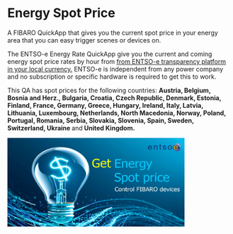 # Energy Spot Price
A FIBARO QuickApp that gives you the current spot price in your energy area that you can easy trigger scenes or devices on.

The ENTSO-e Energy Rate QuickApp give you the current and coming energy spot price rates by hour from <a href="https://transparency.entsoe.eu/">from ENTSO-e transparency platform in your local currency.</a> ENTSO-e is independent from any power company and no subscription or specific hardware is required to get this to work.

This QA has spot prices for the following countries: <b>Austria, Belgium, Bosnia and Herz., Bulgaria, Croatia, Czech Republic, Denmark, Estonia, Finland, France, Germany, Greece, Hungary, Ireland, Italy, Latvia, Lithuania, Luxembourg, Netherlands, North Macedonia, Norway, Poland, Portugal, Romania, Serbia, Slovakia, Slovenia, Spain, Sweden, Switzerland, Ukraine </b>and<b> United Kingdom.</b>

<img src="img/EnergyRate Logo.jpg" width="400" height="200"/>
